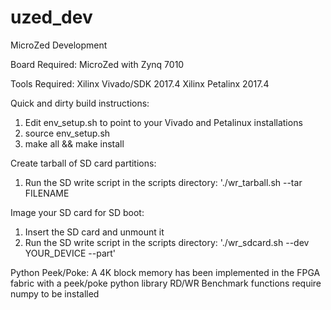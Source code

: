 # uzed_dev
MicroZed Development

Board Required:
MicroZed with Zynq 7010 

Tools Required:
Xilinx Vivado/SDK 2017.4
Xilinx Petalinx 2017.4

Quick and dirty build instructions:
1. Edit env_setup.sh to point to your Vivado and Petalinux installations
2. source env_setup.sh
3. make all && make install

Create tarball of SD card partitions:
1. Run the SD write script in the scripts directory: './wr_tarball.sh --tar FILENAME

Image your SD card for SD boot:
1. Insert the SD card and unmount it
2. Run the SD write script in the scripts directory: './wr_sdcard.sh --dev YOUR_DEVICE --part'

Python Peek/Poke:
A 4K block memory has been implemented in the FPGA fabric with a peek/poke python library
RD/WR Benchmark functions require numpy to be installed
